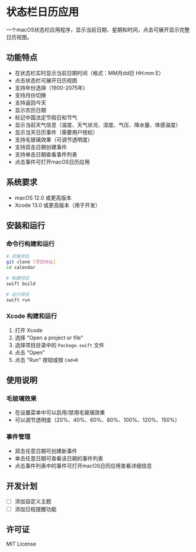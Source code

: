 # 状态栏日历应用

一个macOS状态栏应用程序，显示当前日期、星期和时间，点击可展开显示完整日历视图。

## 功能特点

- 在状态栏实时显示当前日期时间（格式：MM月dd日 HH:mm E）
- 点击状态栏可展开日历视图
- 支持年份选择（1900-2075年）
- 支持月份切换
- 支持返回今天
- 显示农历日期
- 标记中国法定节假日和节气
- 显示当前天气信息（温度、天气状况、湿度、气压、降水量、体感温度）
- 显示当天日历事件（需要用户授权）
- 支持毛玻璃效果（可调节透明度）
- 支持双击日期创建事件
- 支持单击日期查看事件列表
- 点击事件可打开macOS日历应用

## 系统要求

- macOS 12.0 或更高版本
- Xcode 13.0 或更高版本（用于开发）

## 安装和运行

### 命令行构建和运行

```bash
# 克隆项目
git clone [项目地址]
cd calendar

# 构建项目
swift build

# 运行项目
swift run
```

### Xcode 构建和运行

1. 打开 Xcode
2. 选择 "Open a project or file"
3. 选择项目目录中的 `Package.swift` 文件
4. 点击 "Open"
5. 点击 "Run" 按钮或按 `Cmd+R`

## 使用说明

### 毛玻璃效果
- 在设置菜单中可以启用/禁用毛玻璃效果
- 可以调节透明度（20%、40%、60%、80%、100%、120%、150%）

### 事件管理
- 双击任意日期可创建新事件
- 单击任意日期可查看该日期的事件列表
- 点击事件列表中的事件可打开macOS日历应用查看详细信息

## 开发计划

- [ ] 添加自定义主题
- [ ] 添加日程提醒功能

## 许可证

MIT License